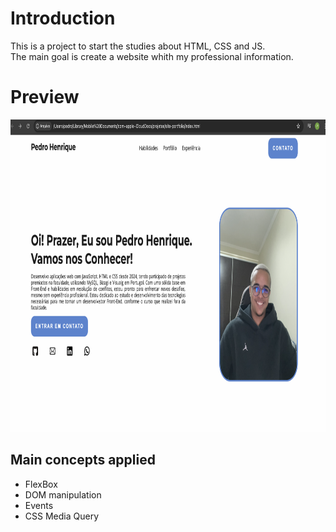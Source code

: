 # Introduction

This is a project to start the studies about HTML, CSS and JS.  
The main goal is create a website whith my professional information.

# Preview

<img src= "https://github.com/devpedrohenriquef/site-portfolio/blob/main/printproject.png" height= "500"/>

## Main concepts applied

- FlexBox
- DOM manipulation
- Events
- CSS Media Query

